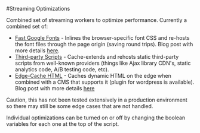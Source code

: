 #Streaming Optimizations

Combined set of streaming workers to optimize performance. Currently a combined set of:
* [Fast Google Fonts](https://github.com/cloudflare/worker-examples/tree/master/examples/fast-google-fonts) - Inlines the browser-specific font CSS and re-hosts the font files through the page origin (saving round trips). Blog post with more details [here](https://blog.cloudflare.com/fast-google-fonts-with-cloudflare-workers/).
* [Third-party Scripts](https://github.com/cloudflare/worker-examples/tree/master/examples/third-party-scripts) - Cache-extends and rehosts static third-party scripts from well-known providers (things like Ajax library CDN's, static analytics code, A/B testing code, etc).
* [Edge-Cache HTML](https://github.com/cloudflare/worker-examples/tree/master/examples/edge-cache-html) - Caches dynamic HTML on the edge when combined with a CMS that supports it (plugin for wordpress is available). Blog post with more details [here](https://blog.cloudflare.com/improving-html-time-to-first-byte/)

Caution, this has not been tested extensively in a production environment so there may still be some edge cases that are not handled.

Individual optimizations can be turned on or off by changing the boolean variables for each one at the top of the script.
